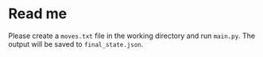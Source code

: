 # Read me
Please create a `moves.txt` file in the working directory and run `main.py`.
The output will be saved to `final_state.json`.